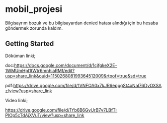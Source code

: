 # mobil_projesi

Bilgisayrım bozuk  ve bu  bilgisayardan denied hatası alındığı için bu hesaba göndermek zorunda kaldım.
## Getting Started

Döküman linki;

doc:https://docs.google.com/document/d/1cjfgkeX2E-1WMUmHpl1tWtr6mnhiaRMf/edit?usp=share_link&ouid=115026808199364512009&rtpof=true&sd=true

pdf:https://drive.google.com/file/d/1VNFOA0x7kJR6eppgSt4xNal76DyOXSAz/view?usp=share_link

Video linki;

https://drive.google.com/file/d/1Yb6B6GyUrB7v7LBfT-PIOp5cTdAjXVuT/view?usp=share_link

